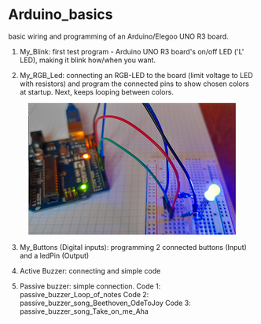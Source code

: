 # Arduino_basics
basic wiring and programming of an Arduino/Elegoo UNO R3 board.



1. My_Blink: first test program - Arduino UNO R3 board's on/off LED ('L' LED), making it blink how/when you want.

2. My_RGB_Led: connecting an RGB-LED to the board (limit voltage to LED with resistors) and program the connected pins to show chosen colors at startup.  Next, keeps looping between colors.

<p align="center">
  <img src="https://github.com/CityTropes/Arduino_basics/blob/adc775e7ae417fe651b5e3db47e7af85b4a961ac/media/rgb_connected.png" />
</p>

3. My_Buttons (Digital inputs): programming 2 connected buttons (Input) and a ledPin (Output)

4. Active Buzzer: connecting and simple code

5. Passive buzzer: simple connection. 
      Code 1: passive_buzzer_Loop_of_notes
      Code 2: passive_buzzer_song_Beethoven_OdeToJoy
      Code 3: passive_buzzer_song_Take_on_me_Aha 

